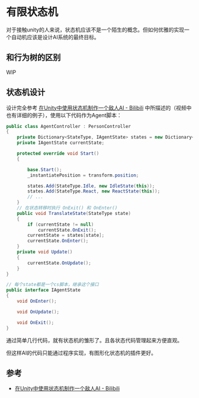 # 有限状态机

对于接触unity的人来说，状态机应该不是一个陌生的概念。但如何优雅的实现一个自动机应该是设计AI系统的最终目标。

## 和行为树的区别

WIP

## 状态机设计

设计完全参考 [在Unity中使用状态机制作一个敌人AI - Bilibili](https://www.bilibili.com/video/BV1zf4y1r7FJ) 中所描述的（视频中也有详细的例子），使用以下代码作为Agent脚本：
``` cs
public class AgentController : PersonController
{
    private Dictionary<StateType, IAgentState> states = new Dictionary<StateType, IAgentState>();
    private IAgentState currentState;

    protected override void Start()
    {

        base.Start();
        _instantiatePosition = transform.position;

        states.Add(StateType.Idle, new IdleState(this));
        states.Add(StateType.React, new ReactState(this));
        // ...
    }
    // 在状态转移时执行 OnExit() 和 OnEnter()
    public void TranslateState(StateType state) 
    {
        if (currentState != null)
            currentState.OnExit();
        currentState = states[state];
        currentState.OnEnter();
    }
    private void Update()
    {
        currentState.OnUpdate();
    }
}

// 每个state都是一个cs脚本，继承这个接口
public interface IAgentState
{
    void OnEnter();

    void OnUpdate();

    void OnExit();
}
```
通过简单几行代码，就有状态机的雏形了。且各状态代码管理起来方便直观。

但这样AI的代码只能通过程序实现，有图形化状态机的插件更好。

## 参考
- [在Unity中使用状态机制作一个敌人AI - Bilibili](https://www.bilibili.com/video/BV1zf4y1r7FJ)